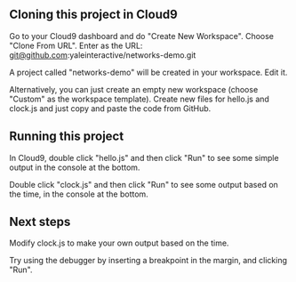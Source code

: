 ## Cloning this project in Cloud9

Go to your Cloud9 dashboard and do "Create New Workspace".
Choose "Clone From URL".
Enter as the URL: git@github.com:yaleinteractive/networks-demo.git

A project called "networks-demo" will be created in your workspace. Edit it.

Alternatively, you can just create an empty new workspace (choose "Custom" as the workspace template).
Create new files for hello.js and clock.js and just copy and paste the code from GitHub.

## Running this project

In Cloud9, double click "hello.js" and then click "Run" to see some simple output in the console at the bottom.

Double click "clock.js" and then click "Run" to see some output based on the time, in the console at the bottom.

## Next steps

Modify clock.js to make your own output based on the time.

Try using the debugger by inserting a breakpoint in the margin, and clicking "Run".
